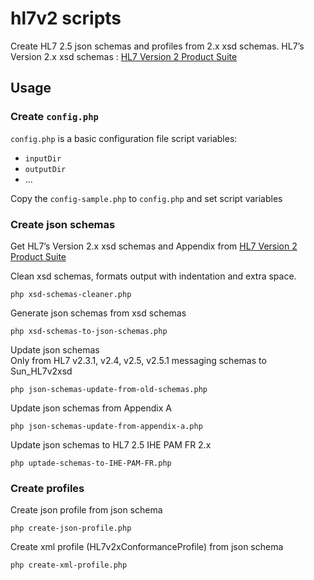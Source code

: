# hl7v2 scripts

Create HL7 2.5 json schemas and profiles from 2.x xsd schemas.
HL7’s Version 2.x xsd schemas : [HL7 Version 2 Product Suite](https://www.hl7.org/implement/standards/product_brief.cfm?product_id=185)

## Usage

### Create `config.php`

`config.php` is a basic configuration file script variables: 
- `inputDir`
- `outputDir`
- ...

Copy the `config-sample.php` to `config.php` and set script variables

### Create json schemas

Get HL7’s Version 2.x xsd schemas and Appendix from [HL7 Version 2 Product Suite](https://www.hl7.org/implement/standards/product_brief.cfm?product_id=185)


Clean xsd schemas, formats output with indentation and extra space.
```
php xsd-schemas-cleaner.php
```

Generate json schemas from xsd schemas
```
php xsd-schemas-to-json-schemas.php
```

Update json schemas  
Only from HL7 v2.3.1, v2.4, v2.5, v2.5.1 messaging schemas to Sun_HL7v2xsd
```
php json-schemas-update-from-old-schemas.php
```

Update json schemas from Appendix A
```
php json-schemas-update-from-appendix-a.php
```

Update json schemas to HL7 2.5 IHE PAM FR 2.x
```
php uptade-schemas-to-IHE-PAM-FR.php
```

### Create profiles

Create json profile from json schema
```
php create-json-profile.php
```

Create xml profile (HL7v2xConformanceProfile) from json schema
```
php create-xml-profile.php
```

